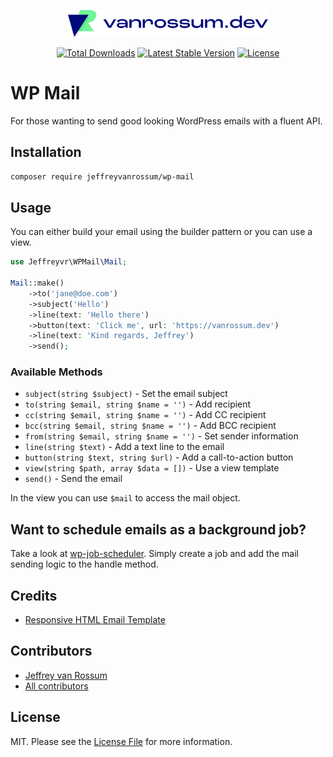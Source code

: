 <p align="center"><a href="https://vanrossum.dev" target="_blank"><img src="https://raw.githubusercontent.com/jeffreyvr/vanrossum.dev-art/main/logo.svg" width="320" alt="vanrossum.dev Logo"></a></p>

<p align="center">
<a href="https://packagist.org/packages/jeffreyvanrossum/wp-mail"><img src="https://img.shields.io/packagist/dt/jeffreyvanrossum/wp-mail" alt="Total Downloads"></a>
<a href="https://packagist.org/packages/jeffreyvanrossum/wp-mail"><img src="https://img.shields.io/packagist/v/jeffreyvanrossum/wp-mail" alt="Latest Stable Version"></a>
<a href="https://packagist.org/packages/jeffreyvanrossum/wp-mail"><img src="https://img.shields.io/packagist/l/jeffreyvanrossum/wp-mail" alt="License"></a>
</p>

# WP Mail

For those wanting to send good looking WordPress emails with a fluent API.

## Installation

```bash
composer require jeffreyvanrossum/wp-mail
```

## Usage

You can either build your email using the builder pattern or you can use a view.

```php
use Jeffreyvr\WPMail\Mail;

Mail::make()
    ->to('jane@doe.com')
    ->subject('Hello')
    ->line(text: 'Hello there')
    ->button(text: 'Click me', url: 'https://vanrossum.dev')
    ->line(text: 'Kind regards, Jeffrey')
    ->send();
```

### Available Methods

- `subject(string $subject)` - Set the email subject
- `to(string $email, string $name = '')` - Add recipient
- `cc(string $email, string $name = '')` - Add CC recipient
- `bcc(string $email, string $name = '')` - Add BCC recipient
- `from(string $email, string $name = '')` - Set sender information
- `line(string $text)` - Add a text line to the email
- `button(string $text, string $url)` - Add a call-to-action button
- `view(string $path, array $data = [])` - Use a view template
- `send()` - Send the email

In the view you can use `$mail` to access the mail object.

## Want to schedule emails as a background job?

Take a look at [wp-job-scheduler](https://github.com/jeffreyvr/wp-job-scheduler). Simply create a job and add the mail sending logic to the handle method.

## Credits
- [Responsive HTML Email Template](https://github.com/leemunroe/responsive-html-email-template)

## Contributors
* [Jeffrey van Rossum](https://github.com/jeffreyvr)
* [All contributors](https://github.com/jeffreyvr/wp-mail/graphs/contributors)

## License
MIT. Please see the [License File](/LICENSE) for more information.
